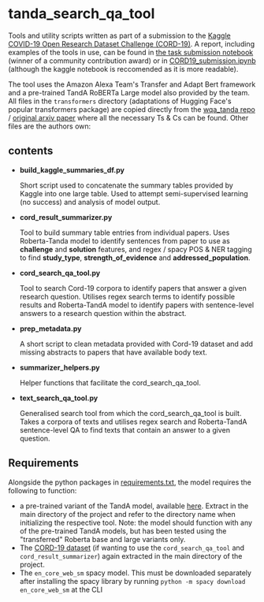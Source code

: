 # tanda_search_qa_tool

Tools and utility scripts written as part of a submission to the [Kaggle COVID-19 Open Research Dataset Challenge (CORD-19)](https://www.kaggle.com/allen-institute-for-ai/CORD-19-research-challenge/). A report, including examples of the tools in use, can be found in [the task submission notebook](https://www.kaggle.com/dustyturner/cord19-task-2-population-studies) (winner of a community contribution award) or in [CORD19_submission.ipynb](https://github.com/samrelins/tanda_search_qa_tool/blob/master/CORD19_submission.ipynb) (although the kaggle notebook is reccomended as it is more readable).

The tool uses the Amazon Alexa Team's Transfer and Adapt Bert framework and a pre-trained TandA RoBERTa Large model also provided by the team. All files in the `transformers` directory (adaptations of Hugging Face's popular transformers package) are copied directly from the [wqa_tanda repo](https://github.com/alexa/wqa_tanda) / [original arxiv paper](https://arxiv.org/abs/1911.04118) where all the necessary Ts & Cs can be found. Other files are the authors own:

## contents

* **build_kaggle_summaries_df.py**
  
  Short script used to concatenate the summary tables provided by Kaggle into one large table. Used to attempt semi-supervised learning (no success) and analysis of model output.

* **cord_result_summarizer.py**
  
  Tool to build summary table entries from individual papers. Uses Roberta-Tanda model to identify sentences from paper to use as **challenge** and **solution** features, and regex / spacy POS & NER tagging to find **study_type**, **strength_of_evidence** and **addressed_population**.
  
* **cord_search_qa_tool.py**
  
  Tool to search Cord-19 corpora to identify papers that answer a given research question. Utilises regex search terms to identify possible results and Roberta-TandA model to identify papers with sentence-level answers to a research question within the abstract. 

* **prep_metadata.py**
  
  A short script to clean metadata provided with Cord-19 dataset and add missing abstracts to papers that have available body text.
  
* **summarizer_helpers.py**
  
  Helper functions that facilitate the cord_search_qa_tool.
  
* **text_search_qa_tool.py**
  
  Generalised search tool from which the cord_search_qa_tool is built. Takes a corpora of texts and utilises regex search and Roberta-TandA sentence-level QA to find texts that contain an answer to a given question.
  
## Requirements

Alongside the python packages in [requirements.txt](https://github.com/samrelins/tanda_search_qa_tool/blob/master/requirements.txt), the model requires the following to function:

* a pre-trained variant of the TandA model, available [here](https://github.com/alexa/wqa_tanda). Extract in the main directory of the project and refer to the directory name when initializing the respective tool. Note: the model should function with any of the pre-trained TandA models, but has been tested using the "transferred" Roberta base and large variants only.
* The [CORD-19 dataset](https://www.kaggle.com/allen-institute-for-ai/CORD-19-research-challenge/) (if wanting to use the `cord_search_qa_tool` and `cord_result_summarizer`) again extracted in the main directory of the project. 
* The `en_core_web_sm` spacy model. This must be downloaded separately after installing the spacy library by running `python -m spacy download en_core_web_sm` at the CLI
